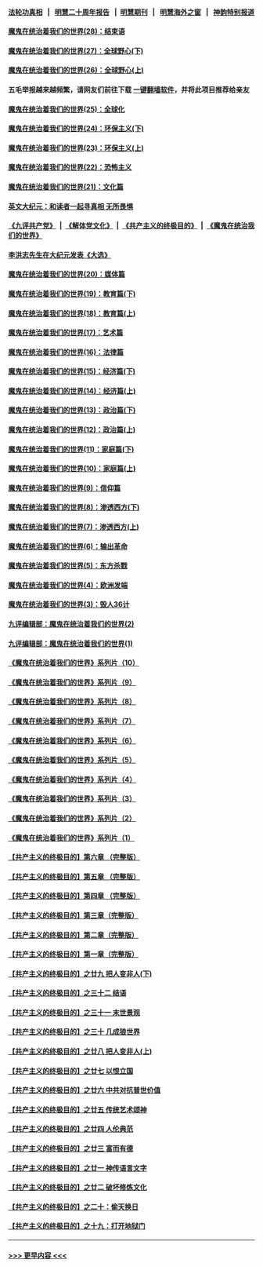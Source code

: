 #### [法轮功真相](https://github.com/gfw-breaker/truth/blob/master/README.md?t=0) &nbsp;&nbsp;|&nbsp;&nbsp; [明慧二十周年报告](https://github.com/gfw-breaker/mh-reports/blob/master/README.md?t=0) &nbsp;&nbsp;|&nbsp;&nbsp;[明慧期刊](https://github.com/gfw-breaker/mh-qikan) &nbsp;&nbsp;|&nbsp;&nbsp; [明慧海外之窗](https://github.com/gfw-breaker/mh-news/blob/master/README.md?t=0) &nbsp;&nbsp;|&nbsp;&nbsp; [神韵特别报道](https://github.com/gfw-breaker/mh-news/blob/master/shenyun.md?t=0)
#### [魔鬼在统治着我们的世界(28)：结束语](../pages/nsc422/n10936246.md?t=06291551) 
#### [魔鬼在统治着我们的世界(27)：全球野心(下)](../pages/nsc422/n10928319.md?t=06291551) 
#### [魔鬼在统治着我们的世界(26)：全球野心(上)](../pages/nsc422/n10900318.md?t=06291551) 
#### 五毛举报越来越频繁，请网友们前往下载 [一键翻墙软件](https://github.com/gfw-breaker/ssr-accounts)，并将此项目推荐给亲友
#### [魔鬼在统治着我们的世界(25)：全球化](../pages/nsc422/n10788205.md?t=06291551) 
#### [魔鬼在统治着我们的世界(24)：环保主义(下)](../pages/nsc422/n10695307.md?t=06291551) 
#### [魔鬼在统治着我们的世界(23)：环保主义(上)](../pages/nsc422/n10688613.md?t=06291551) 
#### [魔鬼在统治着我们的世界(22)：恐怖主义](../pages/nsc422/n10614727.md?t=06291551) 
#### [魔鬼在统治着我们的世界(21)：文化篇](../pages/nsc422/n10597706.md?t=06291551) 
#### [英文大纪元：和读者一起寻真相 无所畏惧](../pages/nsc422/n12542027.md?t=06291551) 
#### [《九评共产党》](https://github.com/begood0513/9ping.md/blob/master/README.md) &nbsp;|&nbsp; [《解体党文化》](../../../../jtdwh.md/blob/master/README.md)  &nbsp;|&nbsp; [《共产主义的终极目的》](../../../../gczydzjmd.md/blob/master/README.md) &nbsp;|&nbsp; [《魔鬼在统治我们的世界》](../../../../mgztzwmdsj.md/blob/master/README.md) 
#### [李洪志先生在大纪元发表《大选》](../pages/nsc422/n12534746.md?t=06291551) 
#### [魔鬼在统治着我们的世界(20)：媒体篇](../pages/nsc422/n10586579.md?t=06291551) 
#### [魔鬼在统治着我们的世界(19)：教育篇(下)](../pages/nsc422/n10564808.md?t=06291551) 
#### [魔鬼在统治着我们的世界(18)：教育篇(上)](../pages/nsc422/n10526970.md?t=06291551) 
#### [魔鬼在统治着我们的世界(17)：艺术篇](../pages/nsc422/n10499093.md?t=06291551) 
#### [魔鬼在统治着我们的世界(16)：法律篇](../pages/nsc422/n10485969.md?t=06291551) 
#### [魔鬼在统治着我们的世界(15)：经济篇(下)](../pages/nsc422/n10469975.md?t=06291551) 
#### [魔鬼在统治着我们的世界(14)：经济篇(上)](../pages/nsc422/n10457370.md?t=06291551) 
#### [魔鬼在统治着我们的世界(13)：政治篇(下)](../pages/nsc422/n10448270.md?t=06291551) 
#### [魔鬼在统治着我们的世界(12)：政治篇(上)](../pages/nsc422/n10444576.md?t=06291551) 
#### [魔鬼在统治着我们的世界(11)：家庭篇(下)](../pages/nsc422/n10440961.md?t=06291551) 
#### [魔鬼在统治着我们的世界(10)：家庭篇(上)](../pages/nsc422/n10435448.md?t=06291551) 
#### [魔鬼在统治着我们的世界(9)：信仰篇](../pages/nsc422/n10432159.md?t=06291551) 
#### [魔鬼在统治着我们的世界(8)：渗透西方(下)](../pages/nsc422/n10429603.md?t=06291551) 
#### [魔鬼在统治着我们的世界(7)：渗透西方(上)](../pages/nsc422/n10426013.md?t=06291551) 
#### [魔鬼在统治着我们的世界(6)：输出革命](../pages/nsc422/n10421536.md?t=06291551) 
#### [魔鬼在统治着我们的世界(5)：东方杀戮](../pages/nsc422/n10417707.md?t=06291551) 
#### [魔鬼在统治着我们的世界(4)：欧洲发端](../pages/nsc422/n10414890.md?t=06291551) 
#### [魔鬼在统治着我们的世界(3)：毁人36计](../pages/nsc422/n10411583.md?t=06291551) 
#### [九评编辑部：魔鬼在统治着我们的世界(2)](../pages/nsc422/n10410036.md?t=06291551) 
#### [九评编辑部：魔鬼在统治着我们的世界(1)](../pages/nsc422/n10406825.md?t=06291551) 
#### [《魔鬼在统治着我们的世界》系列片（10）](../pages/nsc422/n12292670.md?t=06291551) 
#### [《魔鬼在统治着我们的世界》系列片（9）](../pages/nsc422/n12290859.md?t=06291551) 
#### [《魔鬼在统治着我们的世界》系列片（8）](../pages/nsc422/n12287445.md?t=06291551) 
#### [《魔鬼在统治着我们的世界》系列片（7）](../pages/nsc422/n12283425.md?t=06291551) 
#### [《魔鬼在统治着我们的世界》系列片（6）](../pages/nsc422/n12282314.md?t=06291551) 
#### [《魔鬼在统治着我们的世界》系列片（5）](../pages/nsc422/n12281419.md?t=06291551) 
#### [《魔鬼在统治着我们的世界》系列片（4）](../pages/nsc422/n12274024.md?t=06291551) 
#### [《魔鬼在统治着我们的世界》系列片（3）](../pages/nsc422/n12271322.md?t=06291551) 
#### [《魔鬼在统治着我们的世界》系列片（2）](../pages/nsc422/n12269049.md?t=06291551) 
#### [《魔鬼在统治着我们的世界》系列片（1）](../pages/nsc422/n12267575.md?t=06291551) 
#### [【共产主义的终极目的】第六章 （完整版）](../pages/nsc422/n11428913.md?t=06291551) 
#### [【共产主义的终极目的】第五章 （完整版）](../pages/nsc422/n11428912.md?t=06291551) 
#### [【共产主义的终极目的】第四章 （完整版）](../pages/nsc422/n11428907.md?t=06291551) 
#### [【共产主义的终极目的】第三章（完整版）](../pages/nsc422/n11428848.md?t=06291551) 
#### [【共产主义的终极目的】第二章（完整版）](../pages/nsc422/n11428831.md?t=06291551) 
#### [【共产主义的终极目的】第一章（完整版）](../pages/nsc422/n11417651.md?t=06291551) 
#### [【共产主义的终极目的】之廿九 把人变非人(下)](../pages/nsc422/n11344140.md?t=06291551) 
#### [【共产主义的终极目的】之三十二 结语](../pages/nsc422/n11360535.md?t=06291551) 
#### [【共产主义的终极目的】之三十一 末世景观](../pages/nsc422/n11351129.md?t=06291551) 
#### [【共产主义的终极目的】之三十 几成狼世界](../pages/nsc422/n11348280.md?t=06291551) 
#### [【共产主义的终极目的】之廿八 把人变非人(上)](../pages/nsc422/n11340492.md?t=06291551) 
#### [【共产主义的终极目的】之廿七 以恨立国](../pages/nsc422/n11336944.md?t=06291551) 
#### [【共产主义的终极目的】之廿六 中共对抗普世价值](../pages/nsc422/n11324785.md?t=06291551) 
#### [【共产主义的终极目的】之廿五 传统艺术颂神](../pages/nsc422/n11296396.md?t=06291551) 
#### [【共产主义的终极目的】之廿四 人伦典范](../pages/nsc422/n11296397.md?t=06291551) 
#### [【共产主义的终极目的】之廿三 富而有德](../pages/nsc422/n11283598.md?t=06291551) 
#### [【共产主义的终极目的】之廿一 神传语言文字](../pages/nsc422/n11263265.md?t=06291551) 
#### [【共产主义的终极目的】之廿二 破坏修炼文化](../pages/nsc422/n11245728.md?t=06291551) 
#### [【共产主义的终极目的】之二十：偷天换日](../pages/nsc422/n11238846.md?t=06291551) 
#### [【共产主义的终极目的】之十九：打开地狱门](../pages/nsc422/n11206376.md?t=06291551) 

----
#### [ >>> 更早内容 <<< ](../indexes/nsc422-earlier.md)

